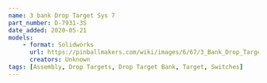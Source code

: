 ```yaml
---
name: 3 bank Drop Target Sys 7
part_number: D-7931-3S
date_added: 2020-05-21
models:
    - format: Solidworks
      url: https://pinballmakers.com/wiki/images/6/67/3_Bank_Drop_Target_ASSY_D-7931-3S.zip
      creators: Unknown
tags: [Assembly, Drop Targets, Drop Target Bank, Target, Switches]
---
```

